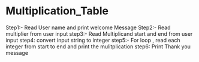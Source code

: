 # Multiplication_Table
Step1:- Read User name and print welcome Message
Step2:- Read multiplier from user input
step3:- Read Multiplicand start and end from user input
step4: convert input string to integer
step5:- For loop , read each integer from start to end and print the mulitplication
step6: Print Thank you message
